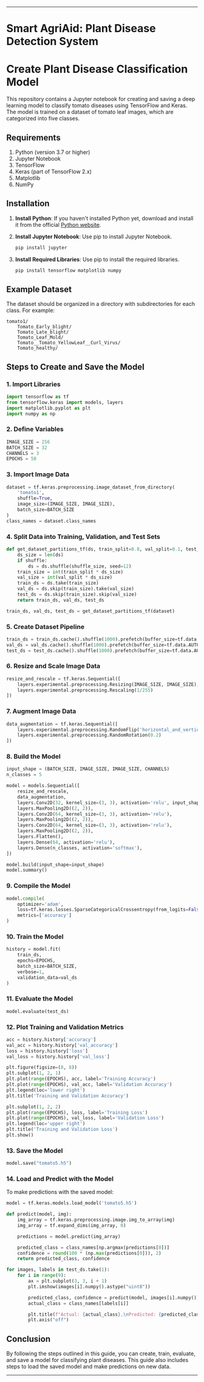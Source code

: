 
---
# Smart AgriAid: Plant Disease Detection System
# Create Plant Disease Classification Model

This repository contains a Jupyter notebook for creating and saving a deep learning model to classify tomato diseases using TensorFlow and Keras. The model is trained on a dataset of tomato leaf images, which are categorized into five classes.

## Requirements

1. Python (version 3.7 or higher)
2. Jupyter Notebook
3. TensorFlow
4. Keras (part of TensorFlow 2.x)
5. Matplotlib
6. NumPy

## Installation

1. **Install Python**: If you haven't installed Python yet, download and install it from the official [Python website](https://www.python.org/downloads/).

2. **Install Jupyter Notebook**: Use pip to install Jupyter Notebook.
    ```bash
    pip install jupyter
    ```

3. **Install Required Libraries**: Use pip to install the required libraries.
    ```bash
    pip install tensorflow matplotlib numpy
    ```

## Example Dataset

The dataset should be organized in a directory with subdirectories for each class. For example:
```
tomato1/
    Tomato_Early_blight/
    Tomato_Late_blight/
    Tomato_Leaf_Mold/
    Tomato__Tomato_YellowLeaf__Curl_Virus/
    Tomato_healthy/
```

## Steps to Create and Save the Model

### 1. Import Libraries

```python
import tensorflow as tf
from tensorflow.keras import models, layers
import matplotlib.pyplot as plt
import numpy as np
```

### 2. Define Variables

```python
IMAGE_SIZE = 256
BATCH_SIZE = 32
CHANNELS = 3
EPOCHS = 50
```

### 3. Import Image Data

```python
dataset = tf.keras.preprocessing.image_dataset_from_directory(
    'tomato1',
    shuffle=True,
    image_size=(IMAGE_SIZE, IMAGE_SIZE),
    batch_size=BATCH_SIZE
)
class_names = dataset.class_names
```

### 4. Split Data into Training, Validation, and Test Sets

```python
def get_dataset_partitions_tf(ds, train_split=0.8, val_split=0.1, test_split=0.1, shuffle=True, shuffle_size=10000):
    ds_size = len(ds)
    if shuffle:
        ds = ds.shuffle(shuffle_size, seed=12)
    train_size = int(train_split * ds_size)
    val_size = int(val_split * ds_size)
    train_ds = ds.take(train_size)
    val_ds = ds.skip(train_size).take(val_size)
    test_ds = ds.skip(train_size).skip(val_size)
    return train_ds, val_ds, test_ds

train_ds, val_ds, test_ds = get_dataset_partitions_tf(dataset)
```

### 5. Create Dataset Pipeline

```python
train_ds = train_ds.cache().shuffle(1000).prefetch(buffer_size=tf.data.AUTOTUNE)
val_ds = val_ds.cache().shuffle(1000).prefetch(buffer_size=tf.data.AUTOTUNE)
test_ds = test_ds.cache().shuffle(1000).prefetch(buffer_size=tf.data.AUTOTUNE)
```

### 6. Resize and Scale Image Data

```python
resize_and_rescale = tf.keras.Sequential([
    layers.experimental.preprocessing.Resizing(IMAGE_SIZE, IMAGE_SIZE),
    layers.experimental.preprocessing.Rescaling(1/255)
])
```

### 7. Augment Image Data

```python
data_augmentation = tf.keras.Sequential([
    layers.experimental.preprocessing.RandomFlip('horizontal_and_vertical'),
    layers.experimental.preprocessing.RandomRotation(0.2)
])
```

### 8. Build the Model

```python
input_shape = (BATCH_SIZE, IMAGE_SIZE, IMAGE_SIZE, CHANNELS)
n_classes = 5

model = models.Sequential([
    resize_and_rescale,
    data_augmentation,
    layers.Conv2D(32, kernel_size=(3, 3), activation='relu', input_shape=input_shape),
    layers.MaxPooling2D((2, 2)),
    layers.Conv2D(64, kernel_size=(3, 3), activation='relu'),
    layers.MaxPooling2D((2, 2)),
    layers.Conv2D(64, kernel_size=(3, 3), activation='relu'),
    layers.MaxPooling2D((2, 2)),
    layers.Flatten(),
    layers.Dense(64, activation='relu'),
    layers.Dense(n_classes, activation='softmax'),
])

model.build(input_shape=input_shape)
model.summary()
```

### 9. Compile the Model

```python
model.compile(
    optimizer='adam',
    loss=tf.keras.losses.SparseCategoricalCrossentropy(from_logits=False),
    metrics=['accuracy']
)
```

### 10. Train the Model

```python
history = model.fit(
    train_ds,
    epochs=EPOCHS,
    batch_size=BATCH_SIZE,
    verbose=1,
    validation_data=val_ds
)
```

### 11. Evaluate the Model

```python
model.evaluate(test_ds)
```

### 12. Plot Training and Validation Metrics

```python
acc = history.history['accuracy']
val_acc = history.history['val_accuracy']
loss = history.history['loss']
val_loss = history.history['val_loss']

plt.figure(figsize=(8, 8))
plt.subplot(1, 2, 1)
plt.plot(range(EPOCHS), acc, label='Training Accuracy')
plt.plot(range(EPOCHS), val_acc, label='Validation Accuracy')
plt.legend(loc='lower right')
plt.title('Training and Validation Accuracy')

plt.subplot(1, 2, 2)
plt.plot(range(EPOCHS), loss, label='Training Loss')
plt.plot(range(EPOCHS), val_loss, label='Validation Loss')
plt.legend(loc='upper right')
plt.title('Training and Validation Loss')
plt.show()
```

### 13. Save the Model

```python
model.save("tomato5.h5")
```

### 14. Load and Predict with the Model

To make predictions with the saved model:

```python
model = tf.keras.models.load_model('tomato5.h5')

def predict(model, img):
    img_array = tf.keras.preprocessing.image.img_to_array(img)
    img_array = tf.expand_dims(img_array, 0)

    predictions = model.predict(img_array)

    predicted_class = class_names[np.argmax(predictions[0])]
    confidence = round(100 * (np.max(predictions[0])), 2)
    return predicted_class, confidence

for images, labels in test_ds.take(1):
    for i in range(9):
        ax = plt.subplot(3, 3, i + 1)
        plt.imshow(images[i].numpy().astype("uint8"))

        predicted_class, confidence = predict(model, images[i].numpy())
        actual_class = class_names[labels[i]]

        plt.title(f"Actual: {actual_class},\nPredicted: {predicted_class}.\nConfidence: {confidence}%")
        plt.axis("off")
```

## Conclusion

By following the steps outlined in this guide, you can create, train, evaluate, and save a model for classifying plant diseases. This guide also includes steps to load the saved model and make predictions on new data.

---
